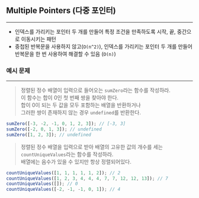 ## Multiple Pointers (다중 포인터)

---

- 인덱스를 가리키는 포인터 두 개를 만들어 특정 조건을 만족하도록 시작, 끝, 중간으로 이동시키는 패턴
- 중첩된 반복문을 사용하지 않고(`O(n^2)`), 인덱스를 가리키는 포인터 두 개를 만들어 반복문을 한 번 사용하여 해결할 수 있음 (`O(n)`)

### 예시 문제

---

> 정렬된 정수 배열이 입력으로 들어오는 `sumZero`라는 함수를 작성하라. <br/>
> 이 함수는 합이 0인 첫 번째 쌍을 찾아야 한다. <br/>
> 합이 0이 되는 두 값을 모두 포함하는 배열을 반환하거나 <br/>
> 그러한 쌍이 존재하지 않는 경우 `undefined`를 반환한다.

```javascript
sumZero([-3, -2, -1, 0, 1, 2, 3]); // [-3, 3]
sumZero([-2, 0, 1, 3]); // undefined
sumZero([1, 2, 3]); // undefined
```

> 정렬된 정수 배열을 입력으로 받아 배열의 고유한 값의 개수를 세는 `countUniqueValues`라는 함수를 작성하라. <br/>
> 배열에는 음수가 있을 수 있지만 항상 정렬되어있다.

```javascript
countUniqueValues([1, 1, 1, 1, 1, 2]); // 2
countUniqueValues([1, 2, 3, 4, 4, 4, 7, 7, 12, 12, 13]); // 7
countUniqueValues([]); // 0
countUniqueValues([-2, -1, -1, 0, 1]); // 4
```

